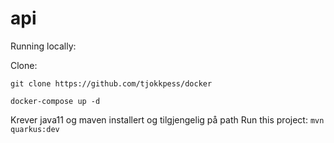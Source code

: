 # api

Running locally:

Clone:

`git clone https://github.com/tjokkpess/docker`

`docker-compose up -d`


Krever java11 og maven installert og tilgjengelig på path
Run this project:
`mvn quarkus:dev`



